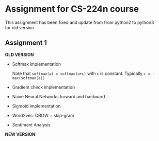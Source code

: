 # Assignment for CS-224n course

This assignment has been fixed and update from from python2 to python3 for old version

## Assignment 1

**OLD VERSION**

- Softmax implementation

    Note that `softmax(a) = softmax(a+c)` with `c` is constant. Typically `c = -max(softmax(a))`

- Gradient check implementation

- Naive Neural Networks forward and backward

- Sigmoid implementation

- Word2vec: CBOW + skip-gram

- Sentiment Analysis

**NEW VERSION**
